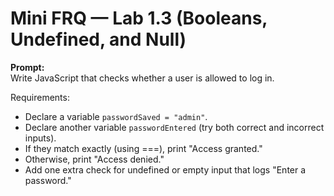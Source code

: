 # Mini FRQ — Lab 1.3 (Booleans, Undefined, and Null)

**Prompt:**  
Write JavaScript that checks whether a user is allowed to log in.

Requirements:
- Declare a variable `passwordSaved = "admin"`.
- Declare another variable `passwordEntered` (try both correct and incorrect inputs).
- If they match exactly (using ===), print "Access granted."
- Otherwise, print "Access denied."
- Add one extra check for undefined or empty input that logs "Enter a password."
